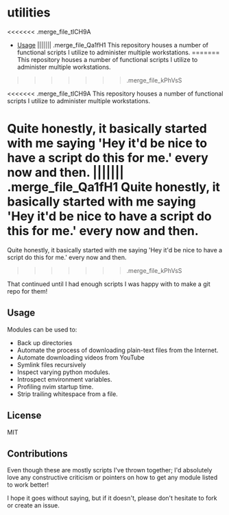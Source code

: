 # utilities

<<<<<<< .merge_file_tICH9A
- [Usage](#usage)
||||||| .merge_file_Qa1fH1
This repository houses a number of functional scripts I utilize to administer multiple workstations.
=======
This repository houses a number of functional scripts I utilize to
administer multiple workstations.
>>>>>>> .merge_file_kPhVsS

<<<<<<< .merge_file_tICH9A
This repository houses a number of functional scripts I utilize to
administer multiple workstations.

Quite honestly, it basically started with me saying 'Hey it'd be nice to
have a script do this for me.' every now and then.
||||||| .merge_file_Qa1fH1
Quite honestly, it basically started with me saying 'Hey it'd be nice to have a script do this for me.' every now and then.
=======
Quite honestly, it basically started with me saying 'Hey it'd be nice to
have a script do this for me.' every now and then.
>>>>>>> .merge_file_kPhVsS

That continued until I had enough scripts I was happy with to make a git repo
for them!

## <a id="usage"></a>Usage

Modules can be used to:

- Back up directories
- Automate the process of downloading plain-text files from the Internet.
- Automate downloading videos from YouTube
- Symlink files recursively
- Inspect varying python modules.
- Introspect environment variables.
- Profiling nvim startup time.
- Strip trailing whitespace from a file.

## License

MIT

## Contributions

Even though these are mostly scripts I've thrown together;
I'd absolutely love any constructive criticism or 
pointers on how to get any module listed to work better!

I hope it goes without saying, but if it doesn't, please don't hesitate
to fork or create an issue.
